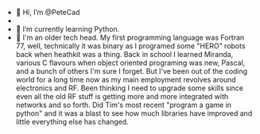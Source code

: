 - 👋 Hi, I’m @PeteCad
- 
- 🌱 I’m currently learning Python.
- :horse: I'm an older tech head. My first programming language was Fortran 77, well, technically it was binary as I programed some "HERO" robots back when heathkit was a thing. Back in school I learned Miranda, various C flavours when object oriented programing was new, Pascal, and a bunch of others I'm sure I forget. But I've been out of the coding world for a long time now as my main employment revolves around electronics and RF. Been thinking I need to upgrade some skills since even all the old RF stuff is getting more and more integrated with networks and so forth. Did Tim's most recent "program a game in python" and it was a blast to see how much libraries have improved and little everything else has changed.

<!---
PeteCad/PeteCad is a ✨ special ✨ repository because its `README.md` (this file) appears on your GitHub profile.
You can click the Preview link to take a look at your changes.
--->
